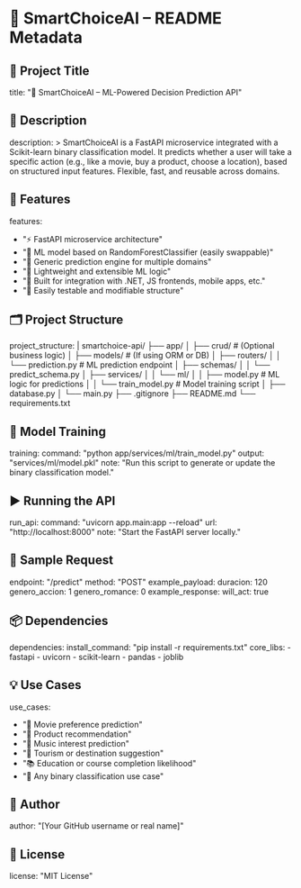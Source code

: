 # 🧠 SmartChoiceAI – README Metadata

## 📛 Project Title
title: "🧠 SmartChoiceAI – ML-Powered Decision Prediction API"

## 🧾 Description
description: >
  SmartChoiceAI is a FastAPI microservice integrated with a Scikit-learn binary classification model.
  It predicts whether a user will take a specific action (e.g., like a movie, buy a product, choose a location),
  based on structured input features. Flexible, fast, and reusable across domains.

## 🚀 Features
features:
  - "⚡ FastAPI microservice architecture"
  - "🔮 ML model based on RandomForestClassifier (easily swappable)"
  - "🔁 Generic prediction engine for multiple domains"
  - "🧠 Lightweight and extensible ML logic"
  - "📡 Built for integration with .NET, JS frontends, mobile apps, etc."
  - "🧪 Easily testable and modifiable structure"

## 🗂️ Project Structure
project_structure: |
  smartchoice-api/
  ├── app/
  │   ├── crud/                  # (Optional business logic)
  │   ├── models/                # (If using ORM or DB)
  │   ├── routers/
  │   │   └── prediction.py      # ML prediction endpoint
  │   ├── schemas/
  │   │   └── predict_schema.py
  │   ├── services/
  │   │   └── ml/
  │   │       ├── model.py       # ML logic for predictions
  │   │       └── train_model.py # Model training script
  │   ├── database.py
  │   └── main.py
  ├── .gitignore
  ├── README.md
  └── requirements.txt

## 🧠 Model Training
training:
  command: "python app/services/ml/train_model.py"
  output: "services/ml/model.pkl"
  note: "Run this script to generate or update the binary classification model."

## ▶️ Running the API
run_api:
  command: "uvicorn app.main:app --reload"
  url: "http://localhost:8000"
  note: "Start the FastAPI server locally."

## 📮 Sample Request
endpoint: "/predict"
method: "POST"
example_payload:
  duracion: 120
  genero_accion: 1
  genero_romance: 0
example_response:
  will_act: true

## 📦 Dependencies
dependencies:
  install_command: "pip install -r requirements.txt"
  core_libs:
    - fastapi
    - uvicorn
    - scikit-learn
    - pandas
    - joblib

## 💡 Use Cases
use_cases:
  - "🎥 Movie preference prediction"
  - "🛒 Product recommendation"
  - "🎵 Music interest prediction"
  - "📍 Tourism or destination suggestion"
  - "📚 Education or course completion likelihood"
  - "🧪 Any binary classification use case"

## 👤 Author
author: "[Your GitHub username or real name]"

## 📄 License
license: "MIT License"
